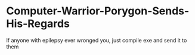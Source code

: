 # Computer-Warrior-Porygon-Sends-His-Regards
If anyone with epilepsy ever wronged you, just compile exe and send it to them
